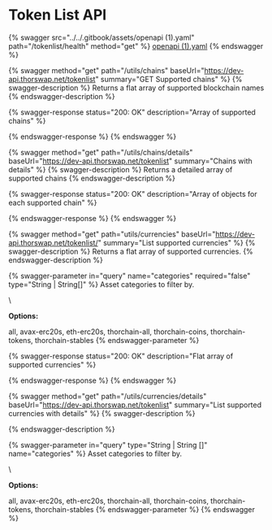# Token List API

{% swagger src="../../.gitbook/assets/openapi (1).yaml" path="/tokenlist/health" method="get" %}
[openapi (1).yaml](<../../.gitbook/assets/openapi (1).yaml>)
{% endswagger %}

{% swagger method="get" path="/utils/chains" baseUrl="https://dev-api.thorswap.net/tokenlist" summary="GET Supported chains" %}
{% swagger-description %}
Returns a flat array of supported blockchain names
{% endswagger-description %}

{% swagger-response status="200: OK" description="Array of supported chains" %}

{% endswagger-response %}
{% endswagger %}

{% swagger method="get" path="/utils/chains/details" baseUrl="https://dev-api.thorswap.net/tokenlist" summary="Chains with details" %}
{% swagger-description %}
Returns a detailed array of supported chains
{% endswagger-description %}

{% swagger-response status="200: OK" description="Array of objects for each supported chain" %}

{% endswagger-response %}
{% endswagger %}

{% swagger method="get" path="utils/currencies" baseUrl="https://dev-api.thorswap.net/tokenlist/" summary="List supported currencies" %}
{% swagger-description %}
Returns a flat array of supported currencies.
{% endswagger-description %}

{% swagger-parameter in="query" name="categories" required="false" type="String | String[]" %}
Asset categories to filter by.

\




**Options:**

 all, avax-erc20s, eth-erc20s, thorchain-all, thorchain-coins, thorchain-tokens, thorchain-stables
{% endswagger-parameter %}

{% swagger-response status="200: OK" description="Flat array of supported currencies" %}

{% endswagger-response %}
{% endswagger %}

{% swagger method="get" path="/utils/currencies/details" baseUrl="https://dev-api.thorswap.net/tokenlist" summary="List supported currencies with details" %}
{% swagger-description %}

{% endswagger-description %}

{% swagger-parameter in="query" type="String | String []" name="categories" %}
Asset categories to filter by.

\




**Options:**

 all, avax-erc20s, eth-erc20s, thorchain-all, thorchain-coins, thorchain-tokens, thorchain-stables
{% endswagger-parameter %}
{% endswagger %}
